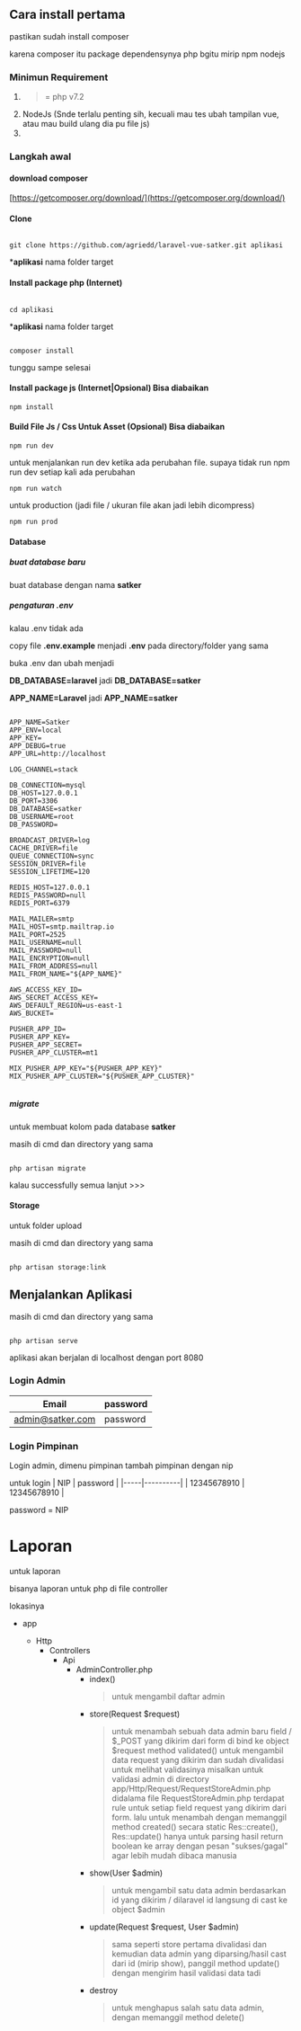 ## Cara install pertama

pastikan sudah install composer

karena composer itu package dependensynya php bgitu mirip npm nodejs

### Minimun Requirement

1. >= php v7.2
2. NodeJs (Snde terlalu penting sih, kecuali mau tes ubah tampilan vue, atau mau build ulang dia pu file js)
3. 

### Langkah awal

#### download composer
[https://getcomposer.org/download/](https://getcomposer.org/download/)

#### Clone

```cli

git clone https://github.com/agriedd/laravel-vue-satker.git aplikasi

```

***aplikasi** nama folder target

#### Install package php (Internet)

```cli

cd aplikasi

```

***aplikasi** nama folder target


```cli

composer install

```

tunggu sampe selesai


#### Install package js (Internet|Opsional) Bisa diabaikan

```cli
npm install
```


#### Build File Js / Css Untuk Asset (Opsional) Bisa diabaikan


```cli
npm run dev
```

untuk menjalankan run dev ketika ada perubahan file. supaya tidak run npm run dev setiap kali ada perubahan

```cli
npm run watch
```

untuk production (jadi file / ukuran file akan jadi lebih dicompress)
```cli
npm run prod
```

#### Database


##### buat database baru

buat database dengan nama **satker**

##### pengaturan .env

kalau .env tidak ada

copy file **.env.example** menjadi **.env** pada directory/folder yang sama

buka .env dan ubah menjadi

**DB_DATABASE=laravel** jadi **DB_DATABASE=satker**

**APP_NAME=Laravel** jadi **APP_NAME=satker**

```env

APP_NAME=Satker
APP_ENV=local
APP_KEY=
APP_DEBUG=true
APP_URL=http://localhost

LOG_CHANNEL=stack

DB_CONNECTION=mysql
DB_HOST=127.0.0.1
DB_PORT=3306
DB_DATABASE=satker
DB_USERNAME=root
DB_PASSWORD=

BROADCAST_DRIVER=log
CACHE_DRIVER=file
QUEUE_CONNECTION=sync
SESSION_DRIVER=file
SESSION_LIFETIME=120

REDIS_HOST=127.0.0.1
REDIS_PASSWORD=null
REDIS_PORT=6379

MAIL_MAILER=smtp
MAIL_HOST=smtp.mailtrap.io
MAIL_PORT=2525
MAIL_USERNAME=null
MAIL_PASSWORD=null
MAIL_ENCRYPTION=null
MAIL_FROM_ADDRESS=null
MAIL_FROM_NAME="${APP_NAME}"

AWS_ACCESS_KEY_ID=
AWS_SECRET_ACCESS_KEY=
AWS_DEFAULT_REGION=us-east-1
AWS_BUCKET=

PUSHER_APP_ID=
PUSHER_APP_KEY=
PUSHER_APP_SECRET=
PUSHER_APP_CLUSTER=mt1

MIX_PUSHER_APP_KEY="${PUSHER_APP_KEY}"
MIX_PUSHER_APP_CLUSTER="${PUSHER_APP_CLUSTER}"


```

##### migrate

untuk membuat kolom pada database **satker**

masih di cmd
dan directory yang sama

```cli

php artisan migrate

```

kalau successfully semua lanjut >>>

#### Storage

untuk folder upload

masih di cmd
dan directory yang sama

```cli

php artisan storage:link

```

## Menjalankan Aplikasi

masih di cmd
dan directory yang sama

```cli

php artisan serve

```

aplikasi akan berjalan di localhost dengan port 8080

### Login Admin
| Email | password |
|-------|----------|
| admin@satker.com | password |


### Login Pimpinan
Login admin, dimenu pimpinan
tambah pimpinan dengan nip

untuk login
| NIP | password |
|-----|----------|
| 12345678910 | 12345678910 |

password = NIP


# Laporan

untuk laporan

bisanya laporan untuk php di file controller

lokasinya

+ app
    
    + Http
        + Controllers
            + Api
                + AdminController.php
                    + index() 
                        > untuk mengambil daftar admin
                    + store(Request $request)
                        > untuk menambah sebuah data admin baru
                        > field / $_POST yang dikirim dari form di bind ke object $request
                        > method validated() untuk mengambil data request yang dikirim dan sudah divalidasi
                        > untuk melihat validasinya misalkan untuk validasi admin di directory app/Http/Request/RequestStoreAdmin.php
                        > didalama file RequestStoreAdmin.php terdapat rule untuk setiap field request yang dikirim dari form.
                        > lalu untuk menambah dengan memanggil method created() secara static
                        > Res::create(), Res::update() hanya untuk parsing hasil return boolean ke array dengan pesan "sukses/gagal" agar lebih mudah dibaca manusia
                    + show(User $admin)
                        > untuk mengambil satu data admin berdasarkan id yang dikirim / dilaravel id langsung di cast ke object $admin
                    + update(Request $request, User $admin)
                        > sama seperti store pertama divalidasi dan kemudian data admin yang diparsing/hasil cast dari id (mirip show), panggil method update() dengan mengirim hasil validasi data tadi
                    + destroy
                        > untuk menghapus salah satu data admin, dengan memanggil method delete()
